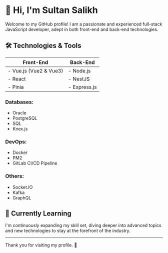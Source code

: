 # 👋 Hi, I'm Sultan Salikh

Welcome to my GitHub profile! I am a passionate and experienced full-stack JavaScript developer, adept in both front-end and back-end technologies.

## 🛠️ Technologies & Tools

| Front-End | Back-End |
| --------- | -------- |
| - Vue.js (Vue2 & Vue3) | - Node.js |
| - React | - NestJS |
| - Pinia | - Express.js |

### Databases:

- Oracle
- PostgreSQL
- SQL
- Knex.js

### DevOps:

- Docker
- PM2
- GitLab CI/CD Pipeline

### Others:

- Socket.IO
- Kafka
- GraphQL

## 🌱 Currently Learning

I'm continuously expanding my skill set, diving deeper into advanced topics and new technologies to stay at the forefront of the industry.

---

Thank you for visiting my profile. 🚀
